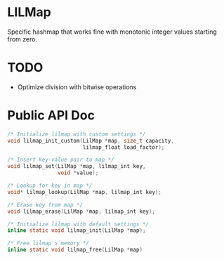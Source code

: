 # LILMap
Specific hashmap that works fine with monotonic integer values starting from zero.

# TODO

- Optimize division with bitwise operations

# Public API Doc

```c
/* Initialize lilmap with custom settings */
void lilmap_init_custom(LilMap *map, size_t capacity,
                        lilmap_float load_factor);

/* Insert key-value pair to map */
void lilmap_set(LilMap *map, lilmap_int key,
                void *value);

/* Lookup for key in map */
void* lilmap_lookup(LilMap *map, lilmap_int key);

/* Erase key from map */
void lilmap_erase(LilMap *map, lilmap_int key);

/* Initialize lilmap with default settings */
inline static void lilmap_init(LilMap *map);

/* Free lilmap's memory */
inline static void lilmap_free(LilMap *map)
```
